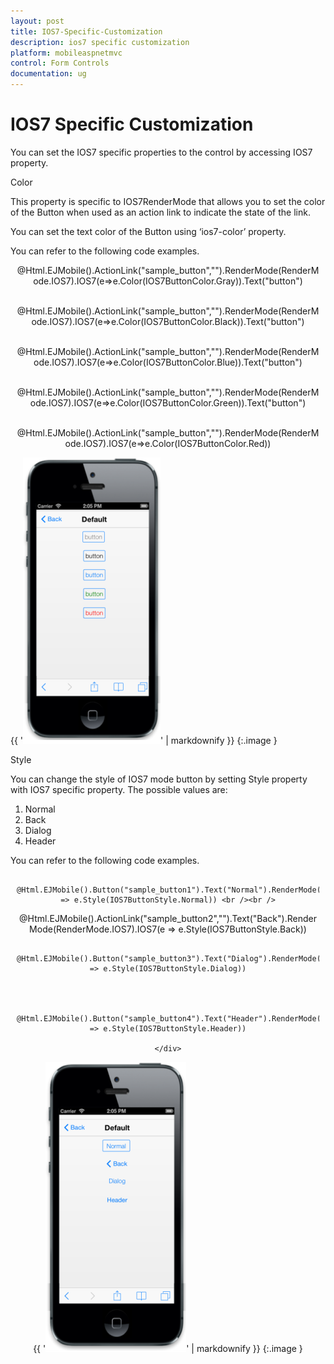 ```yaml
---
layout: post
title: IOS7-Specific-Customization
description: ios7 specific customization
platform: mobileaspnetmvc
control: Form Controls
documentation: ug
---
```


# IOS7 Specific Customization

You can set the IOS7 specific properties to the control by accessing IOS7 property.

Color

This property is specific to IOS7RenderMode that allows you to set the color of the Button when used as an action link to indicate the state of the link. 

You can set the text color of the Button using ‘ios7-color’ property.

You can refer to the following code examples.



<div align="center" style="margin:10px">

@Html.EJMobile().ActionLink("sample_button","").RenderMode(RenderMode.IOS7).IOS7(e=>e.Color(IOS7ButtonColor.Gray)).Text("button") <br /><br />

@Html.EJMobile().ActionLink("sample_button","").RenderMode(RenderMode.IOS7).IOS7(e=>e.Color(IOS7ButtonColor.Black)).Text("button") <br /><br />

@Html.EJMobile().ActionLink("sample_button","").RenderMode(RenderMode.IOS7).IOS7(e=>e.Color(IOS7ButtonColor.Blue)).Text("button") <br /><br />

@Html.EJMobile().ActionLink("sample_button","").RenderMode(RenderMode.IOS7).IOS7(e=>e.Color(IOS7ButtonColor.Green)).Text("button") <br /><br />

@Html.EJMobile().ActionLink("sample_button","").RenderMode(RenderMode.IOS7).IOS7(e=>e.Color(IOS7ButtonColor.Red))

</div>





{{ '![C:/Users/deepal/AppData/Local/Temp/SNAGHTML1f717c65.PNG](IOS7-Specific-Customization_images/IOS7-Specific-Customization_img1.png)' | markdownify }}
{:.image }


Style

You can change the style of IOS7 mode button by setting Style property with IOS7 specific property. The possible values are:

1. Normal
2. Back
3. Dialog
4. Header

You can refer to the following code examples.



<div align="center" style="margin:10px">

                @Html.EJMobile().Button("sample_button1").Text("Normal").RenderMode(RenderMode.IOS7).IOS7(e => e.Style(IOS7ButtonStyle.Normal)) <br /><br />



@Html.EJMobile().ActionLink("sample_button2","").Text("Back").RenderMode(RenderMode.IOS7).IOS7(e => e.Style(IOS7ButtonStyle.Back))



            @Html.EJMobile().Button("sample_button3").Text("Dialog").RenderMode(RenderMode.IOS7).IOS7(e => e.Style(IOS7ButtonStyle.Dialog))



            @Html.EJMobile().Button("sample_button4").Text("Header").RenderMode(RenderMode.IOS7).IOS7(e => e.Style(IOS7ButtonStyle.Header))

    </div>





{{ '![C:/Users/deepal/AppData/Local/Temp/SNAGHTML1f700342.PNG](IOS7-Specific-Customization_images/IOS7-Specific-Customization_img2.png)' | markdownify }}
{:.image }


